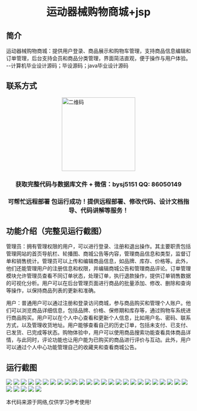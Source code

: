 <p><h1 align="center">运动器械购物商城+jsp</h1></p>

## 简介
运动器械购物商城：提供用户登录、商品展示和购物车管理，支持商品信息编辑和订单管理，后台支持会员和商品分类管理，界面简洁直观，便于操作与用户体验。    --计算机毕业设计源码；毕设源码；java毕业设计源码


## 联系方式
<img src="https://bs-1329754181.cos.ap-shanghai.myqcloud.com/wx.jpg" alt="二维码" style="display: block; margin: 0 auto;" width="200px">
<p><h3 align="center">获取完整代码与数据库文件 + 微信：bysj5151 QQ: 86050149</h3></p>
<p><h3 align="center">可帮忙远程部署 包运行成功！提供远程部署、修改代码、设计文档指导、代码讲解等服务！</h3></p>

## 功能介绍（完整见运行截图）
管理员：拥有管理权限的用户，可以进行登录、注册和退出操作。其主要职责包括管理网站的首页导航栏、轮播图、商城公告等内容，管理商品信息和类型，监督订单和销售统计。管理员可以上传和编辑商品信息，如品牌、库存、价格等。此外，他们还能管理用户的注册信息和权限，并编辑商城公告和管理商品评论。订单管理模块允许管理员查看不同订单状态，处理订单，执行退款操作，提供订单销售数据的可视化分析。用户可以在后台管理页面进行商品的批量添加、修改、删除和查询等操作，以保持商品列表的更新和准确。

用户：普通用户可以通过注册和登录访问商城，参与商品购买和管理个人账户。他们可以浏览商品详细信息，包括品牌、价格、保修期和库存等，通过购物车系统进行商品购买。用户可以在个人中心查看和更新个人信息，比如用户名、密码、联系方式，以及管理收货地址。用户能够查看自己的历史订单，包括未支付、已支付、已发货、已完成等状态。购物体验中，用户可以使用商品搜索功能查看具体商品详情，与此同时，评论功能也让用户能为已购买的商品进行评价与互动。此外，用户可以通过个人中心功能管理自己的收藏夹和查看商城公告。


## 运行截图
![](https://bs-1329754181.cos.ap-shanghai.myqcloud.com/ssm/SportEquipmentShoppingMall/img/001.jpg)
![](https://bs-1329754181.cos.ap-shanghai.myqcloud.com/ssm/SportEquipmentShoppingMall/img/002.jpg)
![](https://bs-1329754181.cos.ap-shanghai.myqcloud.com/ssm/SportEquipmentShoppingMall/img/003.jpg)
![](https://bs-1329754181.cos.ap-shanghai.myqcloud.com/ssm/SportEquipmentShoppingMall/img/004.jpg)
![](https://bs-1329754181.cos.ap-shanghai.myqcloud.com/ssm/SportEquipmentShoppingMall/img/005.jpg)
![](https://bs-1329754181.cos.ap-shanghai.myqcloud.com/ssm/SportEquipmentShoppingMall/img/006.jpg)
![](https://bs-1329754181.cos.ap-shanghai.myqcloud.com/ssm/SportEquipmentShoppingMall/img/007.jpg)
![](https://bs-1329754181.cos.ap-shanghai.myqcloud.com/ssm/SportEquipmentShoppingMall/img/008.jpg)
![](https://bs-1329754181.cos.ap-shanghai.myqcloud.com/ssm/SportEquipmentShoppingMall/img/009.jpg)
![](https://bs-1329754181.cos.ap-shanghai.myqcloud.com/ssm/SportEquipmentShoppingMall/img/010.jpg)
![](https://bs-1329754181.cos.ap-shanghai.myqcloud.com/ssm/SportEquipmentShoppingMall/img/011.jpg)
![](https://bs-1329754181.cos.ap-shanghai.myqcloud.com/ssm/SportEquipmentShoppingMall/img/012.jpg)
![](https://bs-1329754181.cos.ap-shanghai.myqcloud.com/ssm/SportEquipmentShoppingMall/img/013.jpg)
![](https://bs-1329754181.cos.ap-shanghai.myqcloud.com/ssm/SportEquipmentShoppingMall/img/014.jpg)
![](https://bs-1329754181.cos.ap-shanghai.myqcloud.com/ssm/SportEquipmentShoppingMall/img/015.jpg)
![](https://bs-1329754181.cos.ap-shanghai.myqcloud.com/ssm/SportEquipmentShoppingMall/img/016.jpg)
![](https://bs-1329754181.cos.ap-shanghai.myqcloud.com/ssm/SportEquipmentShoppingMall/img/017.jpg)
![](https://bs-1329754181.cos.ap-shanghai.myqcloud.com/ssm/SportEquipmentShoppingMall/img/018.jpg)
![](https://bs-1329754181.cos.ap-shanghai.myqcloud.com/ssm/SportEquipmentShoppingMall/img/019.jpg)
![](https://bs-1329754181.cos.ap-shanghai.myqcloud.com/ssm/SportEquipmentShoppingMall/img/020.jpg)
![](https://bs-1329754181.cos.ap-shanghai.myqcloud.com/ssm/SportEquipmentShoppingMall/img/021.jpg)
![](https://bs-1329754181.cos.ap-shanghai.myqcloud.com/ssm/SportEquipmentShoppingMall/img/022.jpg)
![](https://bs-1329754181.cos.ap-shanghai.myqcloud.com/ssm/SportEquipmentShoppingMall/img/023.jpg)
![](https://bs-1329754181.cos.ap-shanghai.myqcloud.com/ssm/SportEquipmentShoppingMall/img/024.jpg)
![](https://bs-1329754181.cos.ap-shanghai.myqcloud.com/ssm/SportEquipmentShoppingMall/img/025.jpg)
![](https://bs-1329754181.cos.ap-shanghai.myqcloud.com/ssm/SportEquipmentShoppingMall/img/026.jpg)
![](https://bs-1329754181.cos.ap-shanghai.myqcloud.com/ssm/SportEquipmentShoppingMall/img/027.jpg)
![](https://bs-1329754181.cos.ap-shanghai.myqcloud.com/ssm/SportEquipmentShoppingMall/img/028.jpg)
![](https://bs-1329754181.cos.ap-shanghai.myqcloud.com/ssm/SportEquipmentShoppingMall/img/029.jpg)
![](https://bs-1329754181.cos.ap-shanghai.myqcloud.com/ssm/SportEquipmentShoppingMall/img/030.jpg)

<p>本代码来源于网络,仅供学习参考使用!</p>
